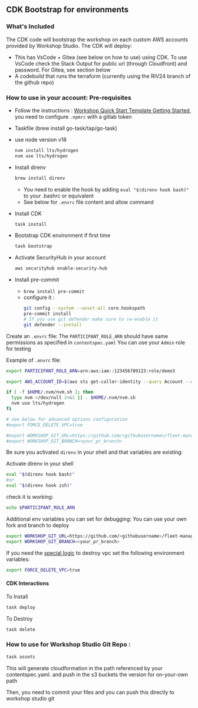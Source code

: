 ## CDK Bootstrap for environments

### What's Included

The CDK code will bootstrap the workshop on each custom AWS accounts provided by Workshop Studio. The CDK will deploy:

- This has VsCode + Gitea (see below on how to use) using CDK. To use VsCode check the Stack Output for public url (through Cloudfront) and password. For Gitea, see section below
- A codebuild that runs the terraform (currently using the RIV24 branch of the github repo)

### How to use in your account: Pre-requisites

- Follow the instructions : [Workshop Quick Start Template Getting Started](), you need to configure `.npmrc` with a gitlab token

- Taskfile (brew install go-task/tap/go-task)
- use node version v18
  ```bash
  nvm install lts/hydrogen
  nvm use lts/hydrogen
  ```
- Install direnv
  ```bash
  brew install direnv
  ```
  - You need to enable the hook by adding `eval "$(direnv hook bash)"` to your .bashrc or equivalent
  - See below for `.envrc` file content and allow command
- Install CDK
  ```bash
  task install
  ```
- Bootstrap CDK environment if first time
  ```bash
  task bootstrap
  ```
- Activate SecurityHub in your account
  ```bash
  aws securityhub enable-security-hub
  ```
- Install pre-commit 
  - `brew install pre-commit`
  - configure it :
    ```bash
    git config --system --unset-all core.hookspath
    pre-commit install
    # If you use git defender make sure to re-enable it
    git defender --install
    ```

Create an `.envrc` file:
The `PARTICIPANT_ROLE_ARN` should have same permissions as specified in `contentspec.yaml` You can use your `Admin` role for testing

Example of `.envrc` file:

```bash
export PARTICIPANT_ROLE_ARN=arn:aws:iam::123456789123:role/demo3

export AWS_ACCOUNT_ID=$(aws sts get-caller-identity --query Account --output text)

if [ -f $HOME/.nvm/nvm.sh ]; then
  type nvm >/dev/null 2>&1 || . $HOME/.nvm/nvm.sh
  nvm use lts/hydrogen
fi

# see below for advanced options configuration
#export FORCE_DELETE_VPC=true

#export WORKSHOP_GIT_URL=https://github.com/<githubusername>/fleet-management-on-amazon-eks-workshop
#export WORKSHOP_GIT_BRANCH=<your_pr_branch>
```

Be sure you activated `direnv` in your shell and that variables are existing:

Activate direnv in your shell

```bash
eval "$(direnv hook bash)"
#or
eval "$(direnv hook zsh)"
```

check it is working:

```bash
echo $PARTICIPANT_ROLE_ARN
```

Additional env variables you can set for debugging:
You can use your own fork and branch to deploy

```bash
export WORKSHOP_GIT_URL=https://github.com/<githubusername>/fleet-management-on-amazon-eks-workshop
export WORKSHOP_GIT_BRANCH=<your_pr_branch>
```

If you need the [special logic](https://github.com/aws-samples/fleet-management-on-amazon-eks-workshop/blob/riv24/terraform/common.sh#L79) to destroy vpc set the following environment variables:

```bash
export FORCE_DELETE_VPC=true
```

#### CDK Interactions

To Install

```bash
task deploy
```

To Destroy

```bash
task delete
```

### How to use for Workshop Studio Git Repo :

```bash
task assets
```

This will generate cloudformation in the path referenced by your contentspec.yaml. and push in the s3 buckets the version for on-your-own path

Then, you need to commit your files and you can push this directly to workshop studio git